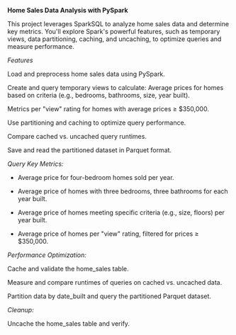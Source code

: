 **Home Sales Data Analysis with PySpark**

This project leverages SparkSQL to analyze home sales data and determine key metrics. You'll explore Spark's powerful features, such as temporary views, data partitioning, caching, and uncaching, to optimize queries and measure performance.

*Features*

Load and preprocess home sales data using PySpark.

Create and query temporary views to calculate:
Average prices for homes based on criteria (e.g., bedrooms, bathrooms, size, year built).

Metrics per "view" rating for homes with average prices ≥ $350,000.

Use partitioning and caching to optimize query performance.

Compare cached vs. uncached query runtimes.

Save and read the partitioned dataset in Parquet format.

_Query Key Metrics:_

* Average price for four-bedroom homes sold per year.

* Average price of homes with three bedrooms, three bathrooms for each year built.

* Average price of homes meeting specific criteria (e.g., size, floors) per year built.

* Average price of homes per "view" rating, filtered for prices ≥ $350,000.

_Performance Optimization:_

Cache and validate the home_sales table.

Measure and compare runtimes of queries on cached vs. uncached data.

Partition data by date_built and query the partitioned Parquet dataset.

_Cleanup:_

Uncache the home_sales table and verify.
